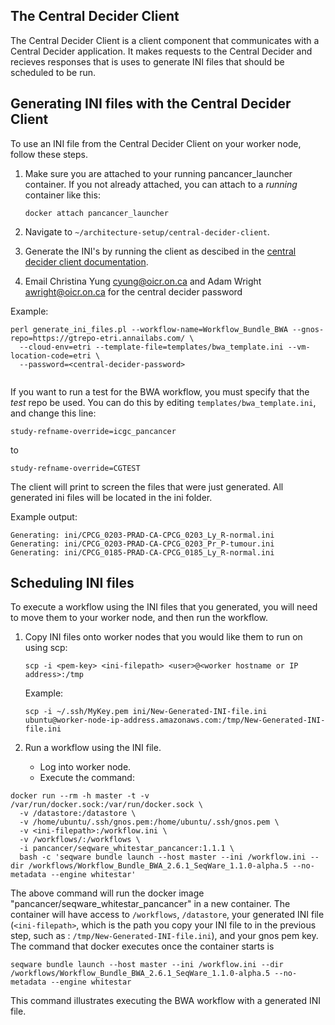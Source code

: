 ## The Central Decider Client

The Central Decider Client is a client component that communicates with a Central Decider application. It makes requests to the Central Decider and recieves responses that is uses to generate INI files that should be scheduled to be run. 

## Generating INI files with the Central Decider Client
To use an INI file from the Central Decider Client on your worker node, follow these steps.

1. Make sure you are attached to your running pancancer_launcher container. If you not already attached, you can attach to a *running* container like this:

    ```docker attach pancancer_launcher```

2. Navigate to `~/architecture-setup/central-decider-client`.
3. Generate the INI's by running the client as descibed in the [central decider client documentation](https://github.com/ICGC-TCGA-PanCancer/central-decider-client/blob/develop/README.md#central-decider-client).
4. Email Christina Yung cyung@oicr.on.ca and Adam Wright awright@oicr.on.ca for the central decider password

Example: 
```
perl generate_ini_files.pl --workflow-name=Workflow_Bundle_BWA --gnos-repo=https://gtrepo-etri.annailabs.com/ \
  --cloud-env=etri --template-file=templates/bwa_template.ini --vm-location-code=etri \
  --password=<central-decider-password>
  
```

If you want to run a test for the BWA workflow, you must specify that the *test* repo be used. You can do this by editing `templates/bwa_template.ini`, and change this line:

    study-refname-override=icgc_pancancer

to

    study-refname-override=CGTEST

The client will print to screen the files that were just generated. All generated ini files will be located in the ini folder.

Example output: 

    Generating: ini/CPCG_0203-PRAD-CA-CPCG_0203_Ly_R-normal.ini
    Generating: ini/CPCG_0203-PRAD-CA-CPCG_0203_Pr_P-tumour.ini
    Generating: ini/CPCG_0185-PRAD-CA-CPCG_0185_Ly_R-normal.ini

## Scheduling INI files
To execute a workflow using the INI files that you generated, you will need to move them to your worker node, and then run the workflow.

1. Copy INI files onto worker nodes that you would like them to run on using scp:

    `scp -i <pem-key> <ini-filepath> <user>@<worker hostname or IP address>:/tmp`

   Example:

    `scp -i ~/.ssh/MyKey.pem ini/New-Generated-INI-file.ini ubuntu@worker-node-ip-address.amazonaws.com:/tmp/New-Generated-INI-file.ini`
2. Run a workflow using the INI file.
    - Log into worker node.
    - Execute the command:

```
docker run --rm -h master -t -v /var/run/docker.sock:/var/run/docker.sock \
  -v /datastore:/datastore \
  -v /home/ubuntu/.ssh/gnos.pem:/home/ubuntu/.ssh/gnos.pem \
  -v <ini-filepath>:/workflow.ini \
  -v /workflows/:/workflows \
  -i pancancer/seqware_whitestar_pancancer:1.1.1 \
  bash -c 'seqware bundle launch --host master --ini /workflow.ini --dir /workflows/Workflow_Bundle_BWA_2.6.1_SeqWare_1.1.0-alpha.5 --no-metadata --engine whitestar'
```
The above command will run the docker image "pancancer/seqware_whitestar_pancancer" in a new container. The container will have access to `/workflows`, `/datastore`, your generated INI file (`<ini-filepath>`, which is the path you copy your INI file to in the previous step, such as : `/tmp/New-Generated-INI-file.ini`), and your gnos pem key. The command that docker executes once the container starts is 

    seqware bundle launch --host master --ini /workflow.ini --dir /workflows/Workflow_Bundle_BWA_2.6.1_SeqWare_1.1.0-alpha.5 --no-metadata --engine whitestar

This command illustrates executing the BWA workflow with a generated INI file. 
